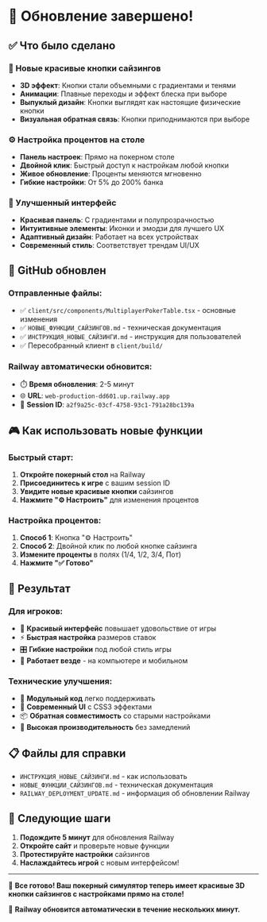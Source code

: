 # 🎉 Обновление завершено!

## ✅ Что было сделано

### 🎯 Новые красивые кнопки сайзингов
- **3D эффект**: Кнопки стали объемными с градиентами и тенями
- **Анимации**: Плавные переходы и эффект блеска при выборе
- **Выпуклый дизайн**: Кнопки выглядят как настоящие физические кнопки
- **Визуальная обратная связь**: Кнопки приподнимаются при выборе

### ⚙️ Настройка процентов на столе
- **Панель настроек**: Прямо на покерном столе
- **Двойной клик**: Быстрый доступ к настройкам любой кнопки
- **Живое обновление**: Проценты меняются мгновенно
- **Гибкие настройки**: От 5% до 200% банка

### 🎨 Улучшенный интерфейс
- **Красивая панель**: С градиентами и полупрозрачностью
- **Интуитивные элементы**: Иконки и эмодзи для лучшего UX
- **Адаптивный дизайн**: Работает на всех устройствах
- **Современный стиль**: Соответствует трендам UI/UX

## 🚀 GitHub обновлен

### Отправленные файлы:
- ✅ `client/src/components/MultiplayerPokerTable.tsx` - основные изменения
- ✅ `НОВЫЕ_ФУНКЦИИ_САЙЗИНГОВ.md` - техническая документация
- ✅ `ИНСТРУКЦИЯ_НОВЫЕ_САЙЗИНГИ.md` - инструкция для пользователей
- ✅ Пересобранный клиент в `client/build/`

### Railway автоматически обновится:
- ⏱️ **Время обновления**: 2-5 минут
- 🌐 **URL**: `web-production-dd601.up.railway.app`
- 🎯 **Session ID**: `a2f9a25c-03cf-4758-93c1-791a28bc139a`

## 🎮 Как использовать новые функции

### Быстрый старт:
1. **Откройте покерный стол** на Railway
2. **Присоединитесь к игре** с вашим session ID
3. **Увидите новые красивые кнопки** сайзингов
4. **Нажмите "⚙️ Настроить"** для изменения процентов

### Настройка процентов:
1. **Способ 1**: Кнопка "⚙️ Настроить"
2. **Способ 2**: Двойной клик по любой кнопке сайзинга
3. **Измените проценты** в полях (1/4, 1/2, 3/4, Пот)
4. **Нажмите "✅ Готово"**

## 🎯 Результат

### Для игроков:
- 🎨 **Красивый интерфейс** повышает удовольствие от игры
- ⚡ **Быстрая настройка** размеров ставок
- 🎛️ **Гибкие настройки** под любой стиль игры
- 📱 **Работает везде** - на компьютере и мобильном

### Технические улучшения:
- 🔧 **Модульный код** легко поддерживать
- 🎨 **Современный UI** с CSS3 эффектами
- 📦 **Обратная совместимость** со старыми настройками
- 🚀 **Высокая производительность** без замедлений

## 📋 Файлы для справки

- `ИНСТРУКЦИЯ_НОВЫЕ_САЙЗИНГИ.md` - как использовать
- `НОВЫЕ_ФУНКЦИИ_САЙЗИНГОВ.md` - техническая документация
- `RAILWAY_DEPLOYMENT_UPDATE.md` - информация об обновлении Railway

## 🔄 Следующие шаги

1. **Подождите 5 минут** для обновления Railway
2. **Откройте сайт** и проверьте новые функции
3. **Протестируйте настройки** сайзингов
4. **Наслаждайтесь игрой** с новым интерфейсом!

---

🎉 **Все готово! Ваш покерный симулятор теперь имеет красивые 3D кнопки сайзингов с настройками прямо на столе!**

🚀 **Railway обновится автоматически в течение нескольких минут.** 